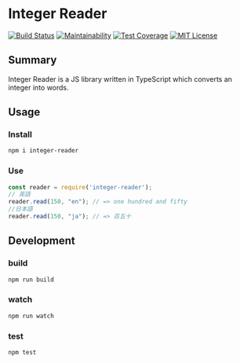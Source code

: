 # Integer Reader
[![Build Status](https://travis-ci.org/pb10001/integer-reader.svg?branch=master)](https://travis-ci.org/pb10001/integer-reader)
[![Maintainability](https://api.codeclimate.com/v1/badges/18fb8ee4a3e70f94a644/maintainability)](https://codeclimate.com/github/pb10001/integer-reader/maintainability)
[![Test Coverage](https://api.codeclimate.com/v1/badges/18fb8ee4a3e70f94a644/test_coverage)](https://codeclimate.com/github/pb10001/integer-reader/test_coverage)
[![MIT License](http://img.shields.io/badge/license-MIT-blue.svg?style=flat)](LICENSE)
## Summary
Integer Reader is a JS library written in TypeScript which converts an integer into words.
## Usage
### Install
```sh
npm i integer-reader
```
### Use
```javascript
const reader = require('integer-reader');
// 英語
reader.read(150, "en"); // => one hundred and fifty
//日本語
reader.read(150, "ja"); // => 百五十
```
## Development
### build
```sh
npm run build
```
### watch
```sh
npm run watch
```
### test
```sh
npm test
```